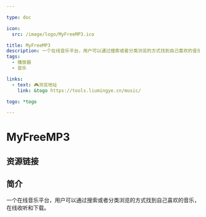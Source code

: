 ```yaml
---

type: doc

icon:
  src: /image/logo/MyFreeMP3.ico

title: MyFreeMP3
description: 一个在线音乐平台，用户可以通过搜索或者分类浏览的方式找到自己喜欢的音乐，在线收听和下载。
tags:
  - 播放器
  - 音乐

links:
  - text: 🎮浏览地址
    link: &togo https://tools.liumingye.cn/music/

togo: *togo

---
```


<ShowLogo />

# MyFreeMP3

<ShowTags />

<ShowBreadcrumb />

## 资源链接

<ShowLinks />

## 简介

一个在线音乐平台，用户可以通过搜索或者分类浏览的方式找到自己喜欢的音乐，在线收听和下载。
